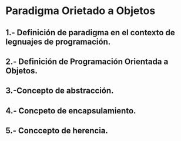 # Paradigma Orietado a Objetos

## 1.- Definición de paradigma en el contexto de legnuajes de programación.

## 2.- Definición de Programación Orientada a  Objetos.

## 3.-Concepto de abstracción.

## 4.- Concpeto de encapsulamiento.

## 5.- Conccepto de herencia.